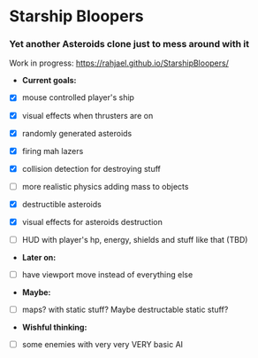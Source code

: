 # Starship Bloopers

### Yet another Asteroids clone just to mess around with it


Work in progress: https://rahjael.github.io/StarshipBloopers/




- **Current goals:**

- [x] mouse controlled player's ship

- [x] visual effects when thrusters are on

- [x] randomly generated asteroids

- [x] firing mah lazers

- [x] collision detection for destroying stuff

- [ ] more realistic physics adding mass to objects

- [x] destructible asteroids

- [x] visual effects for asteroids destruction

- [ ] HUD with player's hp, energy, shields and stuff like that (TBD)


- **Later on:**

- [ ] have viewport move instead of everything else


- **Maybe:**

- [ ] maps? with static stuff? Maybe destructable static stuff?


- **Wishful thinking:**

- [ ] some enemies with very very VERY basic AI